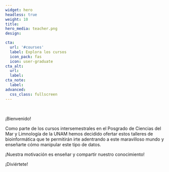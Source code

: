 ```yaml
---
widget: hero
headless: true
weight: 10
title: 
hero_media: teacher.png
design:

cta:
  url: '#courses'
  label: Explora los cursos
  icon_pack: fas
  icon: user-graduate
cta_alt:
  url:
  label:
cta_note:
  label:
advanced:
  css_class: fullscreen
---
```


<br>

¡Bienvenido! 

Como parte de los cursos intersemestrales en el Posgrado de Ciencias del Mar y Limnología de la UNAM hemos decidido ofertar estos talleres de bioinformática que te permitirán irte adentrando a este maravilloso mundo y enseñarte cómo manipular este tipo de datos.

¡Nuestra motivación es enseñar y compartir nuestro conocimiento!

¡Diviértete!





